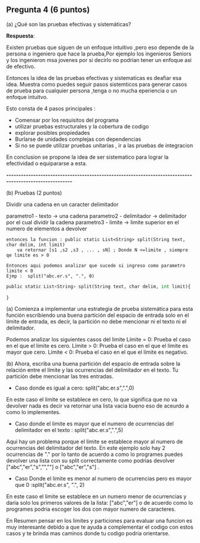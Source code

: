 ## Pregunta 4 (6 puntos)

(a) ¿Qué son las pruebas efectivas y sistemáticas?

**Respuesta**:

Existen pruebas que siguen de un enfoque intuitivo ,pero eso depende de la persona o ingeniero que hace la prueba,Por ejemplo los ingenieros Seniors y los ingenieron msa jovenes por si decirlo no podrian tener un enfoque asi de efectivo.

Entonces la idea de las pruebas efectivas y sistematicas es deafiar esa idea. Muestra como puedes seguir pasos sistemticos para generar casos de prueba para cualquier persona ,tenga o no mucha eperiencia o un enfoque intuitvo.

Esto consta de 4 pasos principales :

- Comensar por los requisitos del programa
- utilizar pruebas estructurales y la cobertura de codigo
- explorar posibles propiedades
- Burlarse de unidades complejas con dependencias
- Si no se puede utilizar pruebas unitarias , ir a  las pruebas de integracion

En conclusion se propone la idea de ser sistematico para lograr la efectividad o equipararse a esta.

**-------------------------------------------------------------------------------------------------------**

(b) Pruebas (2 puntos)

Dividir una cadena en un caracter delimitador

parametro1 - texto -> una cadena
parametro2 - delimitador -> delimitador por el cual dividir la cadena
parametro3 - limite -> limite superior en el numero de elementos a devolver
```
entonces la funcion : public static List<String> split(String text, char delim, int limit) 
    va retornar [s1 ,s2 ,s3 , ... , sN] ; Donde N <=limite , siempre qe limite es > 0
    
Entonces aqui podemos analizar que sucede si ingreso como parametro limite < 0 
Ejmp :  split("abc.er.s", ".", 0)                                
```
``` python
public static List<String> split(String text, char delim, int limit){
    
}
``` 

(a) Comienza a implementar una estrategia de prueba sistemática para esta función
escribiendo una buena partición del espacio de entrada solo en el límite de entrada, es
decir, la partición no debe mencionar ni el texto ni el delimitador.

Podemos analizar los siguientes casos del limite
Límite = 0: Prueba el caso en el que el límite es cero.
Límite > 0: Prueba el caso en el que el límite es mayor que cero.
Límite < 0: Prueba el caso en el que el límite es negativo.


(b) Ahora, escriba una buena partición del espacio de entrada sobre la relación entre el
límite y las ocurrencias del delimitador en el texto. Tu partición debe mencionar las tres
entradas.

- Caso donde es igual a cero: split("abc.er.s",".",0)

En este caso el limite se establece en cero, lo que significa que no va devolver nada es decir va retornar una lista vacia bueno eso de aceurdo a como lo implementes.

- Caso donde el limite es mayor que el numero de ocurrencias del delimitador en el texto : split("abc.er.s",".",5)

Aqui hay un problema porque el limite se establece mayor al numero de ocurrencias del delimitador del texto. En este ejemplo solo hay 2 ocurrencias de "." por lo tanto de acuerdo a como lo programes puedes devolver una lista con su split correctamente como podrias devolver ["abc","er","s","",""] o ["abc","er","s"] .

- Caso Donde el limite es menor al numero de ocurrencias pero es mayor que 0 :split("abc.er.s", ".", 2)

En este caso el limite se establece en un numero menor de ocurrencias y daria solo los primeros valores de la lista:
["abc","er"] o de acuerdo como lo programes podria escoger los dos con mayor numero de caracteres.

En Resumen pensar en los limites y particiones para evaluar una funcion es muy interesante debido a que te ayuda a complementar el codigo con estos casos y te brinda mas caminos donde tu codigo podria orientarse.




